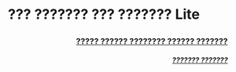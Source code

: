 # <p align="center">??? ??????? ??? ??????? Lite</p>


### <div dir="rtl">[??????? ?????? ???????? ?????? ?????]()</div>



##### <div dir="rtl">[??????? ??????? ]()</div>